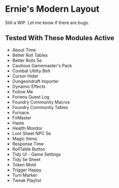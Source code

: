 # Ernie's Modern Layout
Still a WIP. Let me know if there are bugs.

## Tested With These Modules Active
- About Time
- Better Roll Tables
- Better Rolls 5e
- Cautious Gamemaster's Pack
- Combat Utility Belt
- Cursor Hider
- Dungeondraft Importer
- Dynamic Effects
- Follow Me
- Foriens Quest Log
- Foundry Community Macros
- Foundry Community Tables
- Furnace
- FxMaster
- Haste
- Health Monitor
- Loot Sheet NPC 5e
- Magic Items
- Response Time
- RollTable Button
- Tidy UI - Game Settings
- Tidy 5e Sheet
- Token Mold
- Trigger Happy
- Turn Marker
- Tweak Playlist
